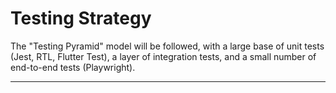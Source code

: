 # **Testing Strategy**

The "Testing Pyramid" model will be followed, with a large base of unit tests (Jest, RTL, Flutter Test), a layer of integration tests, and a small number of end-to-end tests (Playwright).

---
